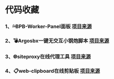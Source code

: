 # 代码收藏
### 1、💦BPB-Worker-Panel面板    [项目来源](https://github.com/bia-pain-bache/BPB-Worker-Panel)
### 2、💣Argosbx一键无交互小钢炮脚本  [项目来源](https://github.com/yonggekkk/argosbx)
### 3、🌐siteproxy在线代理工具   [项目来源](https://github.com/yonggekkk/argosbx)
### 4、📋web-clipboard在线剪贴板   [项目来源](https://github.com/yun8862779/web-clipboard)
